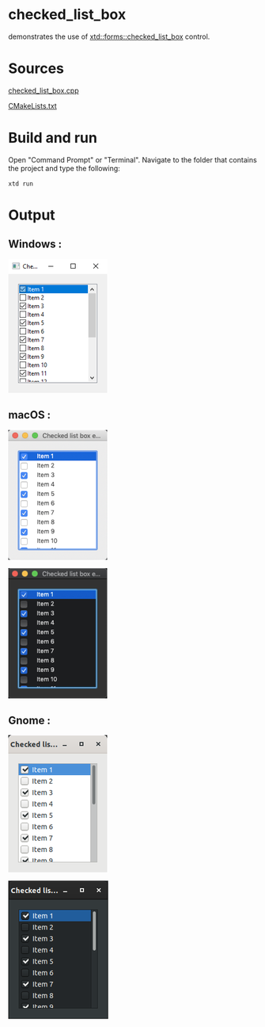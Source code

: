 # checked_list_box

demonstrates the use of [xtd::forms::checked_list_box](../../../src/xtd_forms/include/xtd/forms/checked_list_box.hpp) control.

# Sources

[checked_list_box.cpp](checked_list_box.cpp)

[CMakeLists.txt](CMakeLists.txt)

# Build and run

Open "Command Prompt" or "Terminal". Navigate to the folder that contains the project and type the following:

```shell
xtd run
```

# Output

## Windows :

![Screenshot](../../../docs/pictures/examples/checked_list_box_w.png)

## macOS :

![Screenshot](../../../docs/pictures/examples/checked_list_box_m.png)

![Screenshot](../../../docs/pictures/examples/checked_list_box_md.png)

## Gnome :

![Screenshot](../../../docs/pictures/examples/checked_list_box_g.png)

![Screenshot](../../../docs/pictures/examples/checked_list_box_gd.png)
